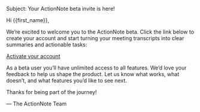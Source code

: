 Subject: Your ActionNote beta invite is here!

Hi {{first_name}},

We’re excited to welcome you to the ActionNote beta. Click the link below to create your account and start turning your meeting transcripts into clear summaries and actionable tasks:

[Activate your account]({{activation_link}})

As a beta user you’ll have unlimited access to all features. We’d love your feedback to help us shape the product. Let us know what works, what doesn’t, and what features you’d like to see next.

Thanks for being part of the journey!

— The ActionNote Team
